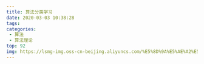 ```yaml
---
title: 算法分类学习
date: 2020-03-03 10:38:28
tags:
categories:
 - 算法
 - 算法理论
top: 92
img: https://lsmg-img.oss-cn-beijing.aliyuncs.com/%E5%8D%9A%E5%AE%A2%E5%B0%81%E9%9D%A2/%E7%AE%97%E6%B3%95%E7%AB%9E%E8%B5%9B%E5%85%A5%E9%97%A8%E7%BB%8F%E5%85%B8%E5%B0%81%E9%9D%A2.png
---
```


